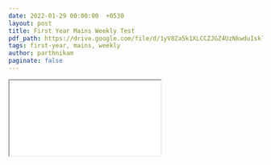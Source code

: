 ```yaml
---
date: 2022-01-29 00:00:00  +0530
layout: post
title: First Year Mains Weekly Test
pdf_path: https://drive.google.com/file/d/1yV8Za5k1XLCCZJGZ4UzNkwduIsklm_gz/preview?usp=drive_link
tags: first-year, mains, weekly
author: parthnikam
paginate: false
---
```


<iframe class="embed-pdf" src="{{ page.pdf_path }}#toolbar=0" seamless="seamless" scrolling="no" style="overflow:hidden"></iframe>
